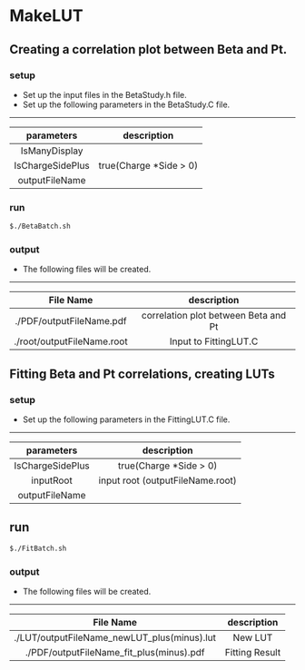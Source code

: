 # MakeLUT
## Creating a correlation plot between Beta and Pt.
### setup
- Set up the input files in the BetaStudy.h file.
- Set up the following parameters in the BetaStudy.C file.
----------------------------------
| parameters | description |
|:------------:|:------------:|
| IsManyDisplay | |
| IsChargeSidePlus | true(Charge *Side > 0)| 
| outputFileName | | 
### run
```sh
$./BetaBatch.sh
```
### output 
- The following files will be created.
----------------------------------
| File Name | description |
|:------------:|:------------:|
| ./PDF/outputFileName.pdf | correlation plot between Beta and Pt |
| ./root/outputFileName.root | Input to FittingLUT.C | 

## Fitting Beta and Pt correlations, creating LUTs
### setup
- Set up the following parameters in the FittingLUT.C file.
----------------------------------
| parameters | description |
|:------------:|:------------:|
| IsChargeSidePlus | true(Charge *Side > 0)| 
| inputRoot | input root (outputFileName.root)|
| outputFileName | |

## run
```sh
$./FitBatch.sh
```
### output 
- The following files will be created.
----------------------------------
| File Name | description |
|:------------:|:------------:|
| ./LUT/outputFileName_newLUT_plus(minus).lut | New LUT |
| ./PDF/outputFileName_fit_plus(minus).pdf | Fitting Result | 
